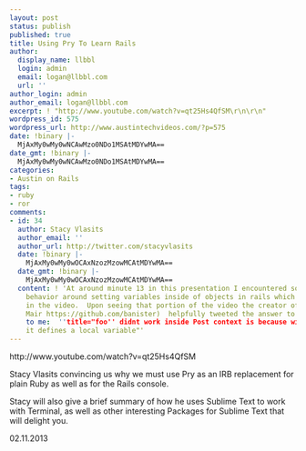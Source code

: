 ```yaml
---
layout: post
status: publish
published: true
title: Using Pry To Learn Rails
author:
  display_name: llbbl
  login: admin
  email: logan@llbbl.com
  url: ''
author_login: admin
author_email: logan@llbbl.com
excerpt: ! "http://www.youtube.com/watch?v=qt25Hs4QfSM\r\n\r\n"
wordpress_id: 575
wordpress_url: http://www.austintechvideos.com/?p=575
date: !binary |-
  MjAxMy0wMy0wNCAwMzo0NDo1MSAtMDYwMA==
date_gmt: !binary |-
  MjAxMy0wMy0wNCAwMzo0NDo1MSAtMDYwMA==
categories:
- Austin on Rails
tags:
- ruby
- ror
comments:
- id: 34
  author: Stacy Vlasits
  author_email: ''
  author_url: http://twitter.com/stacyvlasits
  date: !binary |-
    MjAxMy0wMy0wOCAxNzozMzowMCAtMDYwMA==
  date_gmt: !binary |-
    MjAxMy0wMy0wOCAxNzozMzowMCAtMDYwMA==
  content: ! 'At around minute 13 in this presentation I encountered some unexpected
    behavior around setting variables inside of objects in rails which are unexplained
    in the video.  Upon seeing that portion of the video the creator of Pry (John
    Mair https://github.com/banister)  helpfully tweeted the answer to the conundrum
    to me:  ''title="foo'' didnt work inside Post context is because without self.title=
    it defines a local variable"'
---
```

<p>http://www.youtube.com/watch?v=qt25Hs4QfSM</p>
<p><a id="more"></a><a id="more-575"></a></p>
<p>Stacy Vlasits convincing us why we must use Pry as an IRB replacement for plain Ruby as well as for the Rails console.</p>
<p>Stacy will also give a brief summary of how he uses Sublime Text to work with Terminal, as well as other interesting Packages for Sublime Text that will delight you.</p>
<p>02.11.2013</p>
